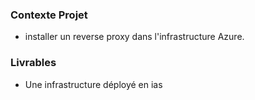 ### Contexte Projet 

- installer un reverse proxy dans l'infrastructure Azure. 

### Livrables

- Une infrastructure déployé en ias